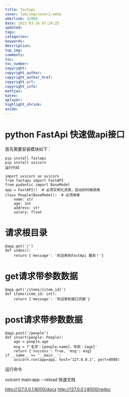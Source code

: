 ```yaml
---
title: fastapi
cover: lab/img/cover2.webp
abbrlink: 31908
date: 2021-03-26 07:24:25
updated:
tags:
categories:
keywords:
description:
top_img:
comments:
toc:
toc_number:
copyright:
copyright_author:
copyright_author_href:
copyright_url:
copyright_info:
mathjax:
katex:
aplayer:
highlight_shrink:
aside:
---
```

# python FastApi 快速做api接口

首先需要安装模块如下：

```
pip install fastapi
pip install uvicorn
运行代码

import uvicorn as uvicorn
from fastapi import FastAPI
from pydantic import BaseModel
app = FastAPI()  # 必须实例化该类，启动的时候调用
class People(BaseModel):  # 必须继承
    name: str
    age: int
    address: str
    salary: float
```



# 请求根目录
```
@app.get('/')
def index():
    return {'message': '欢迎来到FastApi 服务！'}
```



# get请求带参数数据
```
@app.get('/items/{item_id}')
def items(item_id: int):
    return {'message': '欢迎来到接口页面'}
```



# post请求带参数数据
```
@app.post('/people')
def insert(people: People):
    age = people.age
    msg = f'名字：{people.name}，年龄：{age}'
    return {'success': True, 'msg': msg}
if __name__ == '__main__':
    uvicorn.run(app=app, host="127.0.0.1", port=8080)
```


运行命令

uvicorn main:app --reload
快速文档

http://127.0.0.1:8000/docs
http://127.0.0.1:8000/redoc

